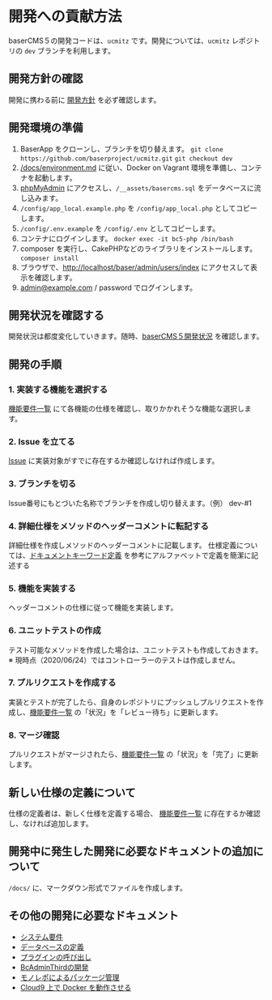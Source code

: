 # 開発への貢献方法

baserCMS５の開発コードは、`ucmitz` です。開発については、`ucmitz` レポジトリの `dev` ブランチを利用します。

## 開発方針の確認

開発に携わる前に [開発方針](https://docs.google.com/document/d/1QAmScc65CwMyn8QuwWKE9q_8HnSKcW9oefI9RrHoUYY/edit) を必ず確認します。

## 開発環境の準備

1. BaserApp をクローンし、ブランチを切り替えます。
`git clone https://github.com/baserproject/ucmitz.git`
`git checkout dev`
2. [/docs/environment.md](https://github.com/baserproject/ucmitz/blob/dev/docs/environment.md) に従い、Docker on Vagrant 環境を準備し、コンテナを起動します。
3. [phpMyAdmin](http://localhost:8080) にアクセスし、`/__assets/basercms.sql` をデータベースに流し込みます。
4. `/config/app_local.example.php` を `/config/app_local.php` としてコピーします。
5. `/config/.env.example` を `/config/.env` としてコピーします。
6. コンテナにログインします。
`docker exec -it bc5-php /bin/bash`
7. composer を実行し、CakePHPなどのライブラリをインストールします。
`composer install`
8. ブラウザで、[http://localhost/baser/admin/users/index](http://localhost/baser/admin/users/index) にアクセスして表示を確認します。
9. admin@example.com / password でログインします。

## 開発状況を確認する

開発状況は都度変化していきます。随時、[baserCMS５開発状況](https://github.com/baserproject/ucmitz/blob/dev/DEVELOPMENTAL_STATUS.md) を確認します。

## 開発の手順

### 1. 実装する機能を選択する

[機能要件一覧](https://docs.google.com/spreadsheets/d/1YT5PuZQdDNU0wrZdqYbh74KuLSw1SIt4_EKwPWOfDKA/edit#gid=0) にて各機能の仕様を確認し、取りかかれそうな機能な選択します。

### 2. Issue を立てる

[Issue](https://github.com/baserproject/ucmitz/issues) に実装対象がすでに存在するか確認しなければ作成します。

### 3. ブランチを切る

Issue番号にもとづいた名称でブランチを作成し切り替えます。（例） dev-#1

### 4. 詳細仕様をメソッドのヘッダーコメントに転記する

詳細仕様を作成しメソッドのヘッダーコメントに記載します。
仕様定義については、[ドキュメントキーワード定義](https://github.com/baserproject/ucmitz/blob/dev/docs/keyword.md) を参考にアルファベットで定義を簡潔に記述する

### 5. 機能を実装する

ヘッダーコメントの仕様に従って機能を実装します。

### 6. ユニットテストの作成

テスト可能なメソッドを作成した場合は、ユニットテストも作成しておきます。
※ 現時点（2020/06/24）ではコントローラーのテストは作成しません。

### 7. プルリクエストを作成する

実装とテストが完了したら、自身のレポジトリにプッシュしプルリクエストを作成し、[機能要件一覧](https://docs.google.com/spreadsheets/d/1YT5PuZQdDNU0wrZdqYbh74KuLSw1SIt4_EKwPWOfDKA/edit#gid=0) の「状況」を「レビュー待ち」に更新します。

### 8. マージ確認

プルリクエストがマージされたら、[機能要件一覧](https://docs.google.com/spreadsheets/d/1YT5PuZQdDNU0wrZdqYbh74KuLSw1SIt4_EKwPWOfDKA/edit#gid=0) の「状況」を「完了」に更新します。

## 新しい仕様の定義について

仕様の定義者は、新しく仕様を定義する場合、 [機能要件一覧](https://docs.google.com/spreadsheets/d/1YT5PuZQdDNU0wrZdqYbh74KuLSw1SIt4_EKwPWOfDKA/edit#gid=0) に存在するか確認し、なければ追加します。

## 開発中に発生した開発に必要なドキュメントの追加について

`/docs/` に、マークダウン形式でファイルを作成します。

## その他の開発に必要なドキュメント
- [システム要件](https://github.com/baserproject/ucmitz/blob/dev/docs/system.md)
- [データベースの定義](https://github.com/baserproject/ucmitz/blob/dev/docs/database.md)
- [プラグインの呼び出し](https://github.com/baserproject/ucmitz/blob/dev/docs/call-plugin.md)
- [BcAdminThirdの開発](https://github.com/baserproject/ucmitz/blob/dev/plugins/bc-admin-third/README.md)
- [モノレポによるパッケージ管理](https://github.com/baserproject/ucmitz/blob/dev/docs/monorepo.md)
- [Cloud9 上で Docker を動作させる](https://github.com/baserproject/ucmitz/blob/dev/docs/cloud9.md)
